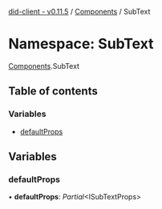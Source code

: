 [did-client - v0.11.5](../README.md) / [Components](components.md) / SubText

# Namespace: SubText

[Components](components.md).SubText

## Table of contents

### Variables

- [defaultProps](components.subtext.md#defaultprops)

## Variables

### defaultProps

• **defaultProps**: *Partial*<ISubTextProps\>

